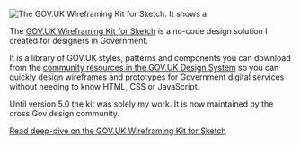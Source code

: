 ![The GOV.UK Wireframing Kit for Sketch. It shows a](/images/work/wireframing-kit-full.webp)

The [GOV.UK Wireframing Kit for Sketch](https://github.com/dwp/sketch_wireframing_kit) is a no-code design solution I created for designers in Government. 

It is a library of GOV.UK styles, patterns and components you can download from the [community resources in the GOV.UK Design System](https://design-system.service.gov.uk/community/resources-and-tools/#create-prototypes-and-wireframes) so you can quickly design wireframes and prototypes for Government digital services without needing to know HTML, CSS or JavaScript.

Until version 5.0 the kit was solely my work. It is now maintained by the cross Gov design community.

[Read deep-dive on the GOV.UK Wireframing Kit for Sketch](/work/govuk-wireframing-kit-for-sketch)
